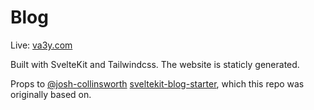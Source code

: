 # Blog

Live: [va3y.com](https://va3y.com/)

Built with SvelteKit and Tailwindcss. The website is staticly generated.

Props to [@josh-collinsworth](https://github.com/josh-collinsworth) [sveltekit-blog-starter](https://github.com/josh-collinsworth/sveltekit-blog-starter), which this repo was originally based on.
